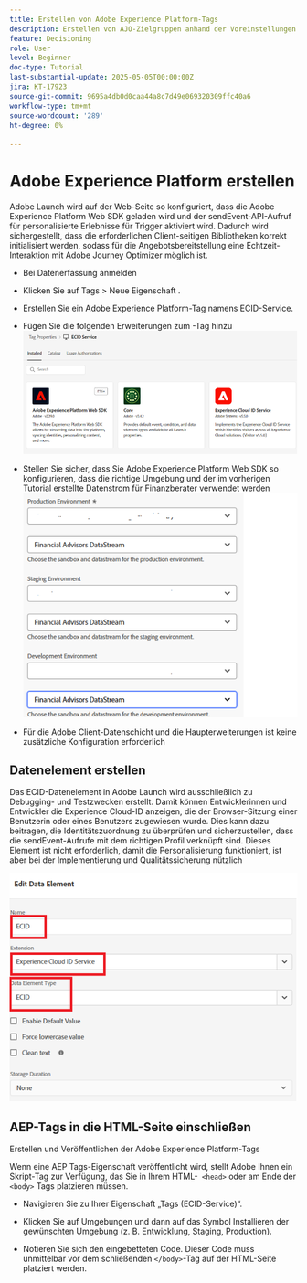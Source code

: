 ```yaml
---
title: Erstellen von Adobe Experience Platform-Tags
description: Erstellen von AJO-Zielgruppen anhand der Voreinstellungen für Benutzerinvestitionen (Aktien, Anleihen, CDs)
feature: Decisioning
role: User
level: Beginner
doc-type: Tutorial
last-substantial-update: 2025-05-05T00:00:00Z
jira: KT-17923
source-git-commit: 9695a4db0d0caa44a8c7d49e069320309ffc40a6
workflow-type: tm+mt
source-wordcount: '289'
ht-degree: 0%

---
```



# Adobe Experience Platform erstellen

Adobe Launch wird auf der Web-Seite so konfiguriert, dass die Adobe Experience Platform Web SDK geladen wird und der sendEvent-API-Aufruf für personalisierte Erlebnisse für Trigger aktiviert wird. Dadurch wird sichergestellt, dass die erforderlichen Client-seitigen Bibliotheken korrekt initialisiert werden, sodass für die Angebotsbereitstellung eine Echtzeit-Interaktion mit Adobe Journey Optimizer möglich ist.

* Bei Datenerfassung anmelden
* Klicken Sie auf Tags > Neue Eigenschaft .
* Erstellen Sie ein Adobe Experience Platform-Tag namens ECID-Service.

* Fügen Sie die folgenden Erweiterungen zum -Tag hinzu
  ![tags-extensions](assets/ecid-tag.png)

* Stellen Sie sicher, dass Sie Adobe Experience Platform Web SDK so konfigurieren, dass die richtige Umgebung und der im vorherigen Tutorial erstellte Datenstrom für Finanzberater verwendet werden
  ![web-sdk-configuration](assets/web-sdk-configuration.png)

* Für die Adobe Client-Datenschicht und die Haupterweiterungen ist keine zusätzliche Konfiguration erforderlich

## Datenelement erstellen

Das ECID-Datenelement in Adobe Launch wird ausschließlich zu Debugging- und Testzwecken erstellt. Damit können Entwicklerinnen und Entwickler die Experience Cloud-ID anzeigen, die der Browser-Sitzung einer Benutzerin oder eines Benutzers zugewiesen wurde. Dies kann dazu beitragen, die Identitätszuordnung zu überprüfen und sicherzustellen, dass die sendEvent-Aufrufe mit dem richtigen Profil verknüpft sind. Dieses Element ist nicht erforderlich, damit die Personalisierung funktioniert, ist aber bei der Implementierung und Qualitätssicherung nützlich

![ECID](assets/ecid-data-element.png)


## AEP-Tags in die HTML-Seite einschließen

Erstellen und Veröffentlichen der Adobe Experience Platform-Tags

Wenn eine AEP Tags-Eigenschaft veröffentlicht wird, stellt Adobe Ihnen ein Skript-Tag zur Verfügung, das Sie in Ihrem HTML-``` <head>``` oder am Ende der ``` <body>``` Tags platzieren müssen.

* Navigieren Sie zu Ihrer Eigenschaft „Tags (ECID-Service)“.

* Klicken Sie auf Umgebungen und dann auf das Symbol Installieren der gewünschten Umgebung (z. B. Entwicklung, Staging, Produktion).

* Notieren Sie sich den eingebetteten Code. Dieser Code muss unmittelbar vor dem schließenden ```</body>```-Tag auf der HTML-Seite platziert werden.

